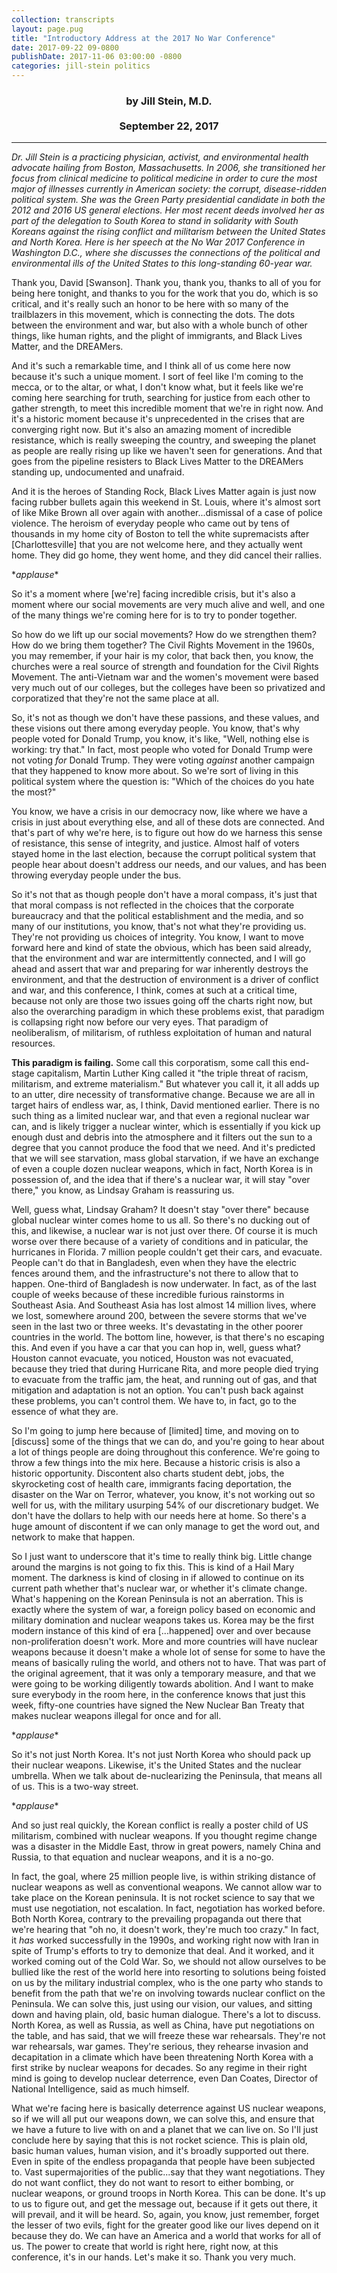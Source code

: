 ```yaml
---
collection: transcripts
layout: page.pug
title: "Introductory Address at the 2017 No War Conference"
date: 2017-09-22 09-0800
publishDate: 2017-11-06 03:00:00 -0800
categories: jill-stein politics
---
```


<h3 style="text-align: center;">by Jill Stein, M.D.
<br/><br/>
September 22, 2017</h3>

---

*Dr. Jill Stein is a practicing physician, activist, and environmental health advocate hailing from Boston, Massachusetts. In 2006, she transitioned her focus from clinical medicine to political medicine in order to cure the most major of illnesses currently in American society: the corrupt, disease-ridden political system. She was the Green Party presidential candidate in both the 2012 and 2016 US general elections. Her most recent deeds involved her as part of the delegation to South Korea to stand in solidarity with South Koreans against the rising conflict and militarism between the United States and North Korea. Here is her speech at the No War 2017 Conference in Washington D.C., where she discusses the connections of the political and environmental ills of the United States to this long-standing 60-year war.*

Thank you, David [Swanson]. Thank you, thank you, thanks to all of you for being here tonight, and thanks to you for the work that you do, which is so critical, and it's really such an honor to be here with so many of the trailblazers in this movement, which is connecting the dots. The dots between the environment and war, but also with a whole bunch of other things, like human rights, and the plight of immigrants, and Black Lives Matter, and the DREAMers.

And it's such a remarkable time, and I think all of us come here now because it's such a unique moment. I sort of feel like I'm coming to the mecca, or to the altar, or what, I don't know what, but it feels like we're coming here searching for truth, searching for justice from each other to gather strength, to meet this incredible moment that we're in right now. And it's a historic moment because it's unprecedented in the crises that are converging right now. But it's also an amazing moment of incredible resistance, which is really sweeping the country, and sweeping the planet as people are really rising up like we haven't seen for generations. And that goes from the pipeline resisters to Black Lives Matter to the DREAMers standing up, undocumented and unafraid.

And it is the heroes of Standing Rock, Black Lives Matter again is just now facing rubber bullets again this weekend in St. Louis, where it's almost sort of like Mike Brown all over again with another...dismissal of a case of police violence. The heroism of everyday people who came out by tens of thousands in my home city of Boston to tell the white supremacists after [Charlottesville] that you are not welcome here, and they actually went home. They did go home, they went home, and they did cancel their rallies.

\**applause*\*

So it's a moment where [we're] facing incredible crisis, but it's also a moment where our social movements are very much alive and well, and one of the many things we're coming here for is to try to ponder together.

So how do we lift up our social movements? How do we strengthen them? How do we bring them together? The Civil Rights Movement in the 1960s, you may remember, if your hair is my color, that back then, you know, the churches were a real source of strength and foundation for the Civil Rights Movement. The anti-Vietnam war and the women's movement were based very much out of our colleges, but the colleges have been so privatized and corporatized that they're not the same place at all.

So, it's not as though we don't have these passions, and these values, and these visions out there among everyday people. You know, that's why people voted for Donald Trump, you know, it's like, "Well, nothing else is working: try that." In fact, most people who voted for Donald Trump were not voting *for* Donald Trump. They were voting *against* another campaign that they happened to know more about. So we're sort of living in this political system where the question is: "Which of the choices do you hate the most?"

You know, we have a crisis in our democracy now, like where we have a crisis in just about everything else, and all of these dots are connected. And that's part of why we're here, is to figure out how do we harness this sense of resistance, this sense of integrity, and justice. Almost half of voters stayed home in the last election, because the corrupt political system that people hear about doesn't address our needs, and our values, and has been throwing everyday people under the bus.

So it's not that as though people don't have a moral compass, it's just that that moral compass is not reflected in the choices that the corporate bureaucracy and that the political establishment and the media, and so many of our institutions, you know, that's not what they're providing us. They're not providing us choices of integrity. You know, I want to move forward here and kind of state the obvious, which has been said already, that the environment and war are intermittently connected, and I will go ahead and assert that war and preparing for war inherently destroys the environment, and that the destruction of environment is a driver of conflict and war, and this conference, I think, comes at such at a critical time, because not only are those two issues going off the charts right now, but also the overarching paradigm in which these problems exist, that paradigm is collapsing right now before our very eyes. That paradigm of neoliberalism, of militarism, of ruthless exploitation of human and natural resources.

**This paradigm is failing.** Some call this corporatism, some call this end-stage capitalism, Martin Luther King called it "the triple threat of racism, militarism, and extreme materialism." But whatever you call it, it all adds up to an utter, dire necessity of transformative change. Because we are all in target hairs of endless war, as, I think, David mentioned earlier. There is no such thing as a limited nuclear war, and that even a regional nuclear war can, and is likely trigger a nuclear winter, which is essentially if you kick up enough dust and debris into the atmosphere and it filters out the sun to a degree that you cannot produce the food that we need. And it's predicted that we will see starvation, mass global starvation, if we have an exchange of even a couple dozen nuclear weapons, which in fact, North Korea is in possession of, and the idea that if there's a nuclear war, it will stay "over there," you know, as Lindsay Graham is reassuring us.

Well, guess what, Lindsay Graham? It doesn't stay "over there" because global nuclear winter comes home to us all. So there's no ducking out of this, and likewise, a nuclear war is not just over there. Of course it is much worse over there because of a variety of conditions and in paticular, the hurricanes in Florida. 7 million people couldn't get their cars, and evacuate. People can't do that in Bangladesh, even when they have the electric fences around them, and the infrastructure's not there to allow that to happen. One-third of Bangladesh is now underwater. In fact, as of the last couple of weeks because of these incredible furious rainstorms in Southeast Asia. And Southeast Asia has lost almost 14 million lives, where we lost, somewhere around 200, between the severe storms that we've seen in the last two or three weeks. It's devastating in the other poorer countries in the world. The bottom line, however, is that there's no escaping this. And even if you have a car that you can hop in, well, guess what? Houston cannot evacuate, you noticed, Houston was not evacuated, because they tried that during Hurricane Rita, and more people died trying to evacuate from the traffic jam, the heat, and running out of gas, and that mitigation and adaptation is not an option. You can't push back against these problems, you can't control them. We have to, in fact, go to the essence of what they are.

So I'm going to jump here because of [limited] time, and moving on to [discuss] some of the things that we can do, and you're going to hear about a lot of things people are doing throughout this conference. We're going to throw a few things into the mix here. Because a historic crisis is also a historic opportunity. Discontent also charts student debt, jobs, the skyrocketing cost of health care, immigrants facing deportation, the disaster on the War on Terror, whatever, you know, it's not working out so well for us, with the military usurping 54% of our discretionary budget. We don't have the dollars to help with our needs here at home. So there's a huge amount of discontent if we can only manage to get the word out, and network to make that happen.

So I just want to underscore that it's time to really think big. Little change around the margins is not going to fix this. This is kind of a Hail Mary moment. The darkness is kind of closing in if allowed to continue on its current path whether that's nuclear war, or whether it's climate change. What's happening on the Korean Peninsula is not an aberration. This is exactly where the system of war, a foreign policy based on economic and military domination and nuclear weapons takes us. Korea may be the first modern instance of this kind of era [...happened] over and over because non-proliferation doesn't work. More and more countries will have nuclear weapons because it doesn't make a whole lot of sense for some to have the means of basically ruling the world, and others not to have. That was part of the original agreement, that it was only a temporary measure, and that we were going to be working diligently towards abolition. And I want to make sure everybody in the room here, in the conference knows that just this week, fifty-one countries have signed the New Nuclear Ban Treaty that makes nuclear weapons illegal for once and for all.

\**applause*\*

So it's not just North Korea. It's not just North Korea who should pack up their nuclear weapons. Likewise, it's the United States and the nuclear umbrella. When we talk about de-nuclearizing the Peninsula, that means all of us. This is a two-way street.

\**applause*\*

And so just real quickly, the Korean conflict is really a poster child of US militarism, combined with nuclear weapons. If you thought regime change was a disaster in the Middle East, throw in great powers, namely China and Russia, to that equation and nuclear weapons, and it is a no-go.

In fact, the goal, where 25 million people live, is within striking distance of nuclear weapons as well as conventional weapons. We cannot allow war to take place on the Korean peninsula. It is not rocket science to say that we must use negotiation, not escalation. In fact, negotiation has worked before. Both North Korea, contrary to the prevailing propaganda out there that we're hearing that "oh no, it doesn't work, they're much too crazy." In fact, it *has* worked successfully in the 1990s, and working right now with Iran in spite of Trump's efforts to try to demonize that deal. And it worked, and it worked coming out of the Cold War. So, we should not allow ourselves to be bullied like the rest of the world here into resorting to solutions being foisted on us by the military industrial complex, who is the one party who stands to benefit from the path that we're on involving towards nuclear conflict on the Peninsula. We can solve this, just using our vision, our values, and sitting down and having plain, old, basic human dialogue. There's a lot to discuss. North Korea, as well as Russia, as well as China, have put negotiations on the table, and has said, that we will freeze these war rehearsals. They're not war rehearsals, war games. They're serious, they rehearse invasion and decapitation in a climate which have been threatening North Korea with a first strike by nuclear weapons for decades. So any regime in their right mind is going to develop nuclear deterrence, even Dan Coates, Director of National Intelligence, said as much himself.

What we're facing here is basically deterrence against US nuclear weapons, so if we will all put our weapons down, we can solve this, and ensure that we have a future to live with on and a planet that we can live on. So I'll just conclude here by saying that this is not rocket science. This is plain old, basic human values, human vision, and it's broadly supported out there. Even in spite of the endless propaganda that people have been subjected to. Vast supermajorities of the public...say that they want negotiations. They do not want conflict, they do not want to resort to either bombing, or nuclear weapons, or ground troops in North Korea. This can be done. It's up to us to figure out, and get the message out, because if it gets out there, it will prevail, and it will be heard. So, again, you know, just remember, forget the lesser of two evils, fight for the greater good like our lives depend on it because they do. We can have an America and a world that works for all of us. The power to create that world is right here, right now, at this conference, it's in our hands. Let's make it so. Thank you very much.
